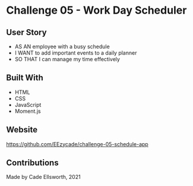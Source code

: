 # Challenge 05 - Work Day Scheduler

## User Story
* AS AN employee with a busy schedule
* I WANT to add important events to a daily planner
* SO THAT I can manage my time effectively

## Built With
* HTML
* CSS
* JavaScript
* Moment.js

## Website
https://github.com/EEzycade/challenge-05-schedule-app

<!-- ## Screenshot -->

## Contributions
Made by Cade Ellsworth, 2021